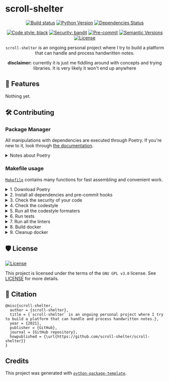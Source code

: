 # scroll-shelter

<div align="center">

[![Build status](https://github.com/scroll-shelter/scroll-shelter/workflows/build/badge.svg?branch=master&event=push)](https://github.com/scroll-shelter/scroll-shelter/actions?query=workflow%3Abuild)
[![Python Version](https://img.shields.io/pypi/pyversions/scroll-shelter.svg)](https://pypi.org/project/scroll-shelter/)
[![Dependencies Status](https://img.shields.io/badge/dependencies-up%20to%20date-brightgreen.svg)](https://github.com/scroll-shelter/scroll-shelter/pulls?utf8=%E2%9C%93&q=is%3Apr%20author%3Aapp%2Fdependabot)

[![Code style: black](https://img.shields.io/badge/code%20style-black-000000.svg)](https://github.com/psf/black)
[![Security: bandit](https://img.shields.io/badge/security-bandit-green.svg)](https://github.com/PyCQA/bandit)
[![Pre-commit](https://img.shields.io/badge/pre--commit-enabled-brightgreen?logo=pre-commit&logoColor=white)](https://github.com/scroll-shelter/scroll-shelter/blob/master/.pre-commit-config.yaml)
[![Semantic Versions](https://img.shields.io/badge/%F0%9F%9A%80-semantic%20versions-informational.svg)](https://github.com/scroll-shelter/scroll-shelter/releases)
[![License](https://img.shields.io/github/license/scroll-shelter/scroll-shelter)](https://github.com/scroll-shelter/scroll-shelter/blob/master/LICENSE)

`scroll-shelter` is an ongoing personal project where I try to build a platform that can handle and process handwritten notes.

**disclaimer:** currently it is just me fiddling around with concepts and trying libraries. It is very likely it won't end up anywhere 
</div>


## 🚀 Features

Nothing yet.

## 🛠️ Contributing

### Package Manager

All manipulations with dependencies are executed through Poetry. If you're new to it, look through [the documentation](https://python-poetry.org/docs/).

<details>
<summary>Notes about Poetry</summary>
<p>

Poetry's [commands](https://python-poetry.org/docs/cli/#commands) are very intuitive and easy to learn, like:

- `poetry add numpy`
- `poetry run pytest`
- `poetry build`
- etc

</p>
</details>

### Makefile usage

[`Makefile`](https://github.com/scroll-shelter/scroll-shelter/blob/master/Makefile) contains many functions for fast assembling and convenient work.

<details>
<summary>1. Download Poetry</summary>
<p>

```bash
make download-poetry
```

</p>
</details>

<details>
<summary>2. Install all dependencies and pre-commit hooks</summary>
<p>

```bash
make install
```

If you do not want to install pre-commit hooks, run the command with the NO_PRE_COMMIT flag:

```bash
make install NO_PRE_COMMIT=1
```

</p>
</details>

<details>
<summary>3. Check the security of your code</summary>
<p>

```bash
make check-safety
```

This command launches a `Poetry` and `Pip` integrity check as well as identifies security issues with `Safety` and `Bandit`. By default, the build will not crash if any of the items fail. But you can set `STRICT=1` for the entire build, or you can configure strictness for each item separately.

```bash
make check-safety STRICT=1
```

or only for `safety`:

```bash
make check-safety SAFETY_STRICT=1
```

multiple

```bash
make check-safety PIP_STRICT=1 SAFETY_STRICT=1
```

> List of flags for `check-safety` (can be set to `1` or `0`): `STRICT`, `POETRY_STRICT`, `PIP_STRICT`, `SAFETY_STRICT`, `BANDIT_STRICT`.

</p>
</details>

<details>
<summary>4. Check the codestyle</summary>
<p>

The command is similar to `check-safety` but to check the code style, obviously. It uses `Black`, `Darglint`, `Isort`, and `Mypy` inside.

```bash
make check-style
```

It may also contain the `STRICT` flag.

```bash
make check-style STRICT=1
```

> List of flags for `check-style` (can be set to `1` or `0`): `STRICT`, `BLACK_STRICT`, `DARGLINT_STRICT`, `ISORT_STRICT`, `MYPY_STRICT`.

</p>
</details>

<details>
<summary>5. Run all the codestyle formaters</summary>
<p>

Codestyle uses `pre-commit` hooks, so ensure you've run `make install` before.

```bash
make codestyle
```

</p>
</details>

<details>
<summary>6. Run tests</summary>
<p>

```bash
make test
```

</p>
</details>

<details>
<summary>7. Run all the linters</summary>
<p>

```bash
make lint
```

the same as:

```bash
make test && make check-safety && make check-style
```

> List of flags for `lint` (can be set to `1` or `0`): `STRICT`, `POETRY_STRICT`, `PIP_STRICT`, `SAFETY_STRICT`, `BANDIT_STRICT`, `BLACK_STRICT`, `DARGLINT_STRICT`, `ISORT_STRICT`, `MYPY_STRICT`.

</p>
</details>

<details>
<summary>8. Build docker</summary>
<p>

```bash
make docker
```

which is equivalent to:

```bash
make docker VERSION=latest
```

More information [here](https://github.com/scroll-shelter/scroll-shelter/tree/master/docker).

</p>
</details>

<details>
<summary>9. Cleanup docker</summary>
<p>

```bash
make clean_docker
```

or to remove all build

```bash
make clean
```

More information [here](https://github.com/scroll-shelter/scroll-shelter/tree/master/docker).

</p>
</details>

## 🛡 License

[![License](https://img.shields.io/github/license/scroll-shelter/scroll-shelter)](https://github.com/scroll-shelter/scroll-shelter/blob/master/LICENSE)

This project is licensed under the terms of the `GNU GPL v3.0` license. See [LICENSE](https://github.com/scroll-shelter/scroll-shelter/blob/master/LICENSE) for more details.

## 📃 Citation

```
@misc{scroll-shelter,
  author = {scroll-shelter},
  title = {`scroll-shelter` is an ongoing personal project where I try to build a platform that can handle and process handwritten notes.},
  year = {2021},
  publisher = {GitHub},
  journal = {GitHub repository},
  howpublished = {\url{https://github.com/scroll-shelter/scroll-shelter}}
}
```

## Credits

This project was generated with [`python-package-template`](https://github.com/TezRomacH/python-package-template).
